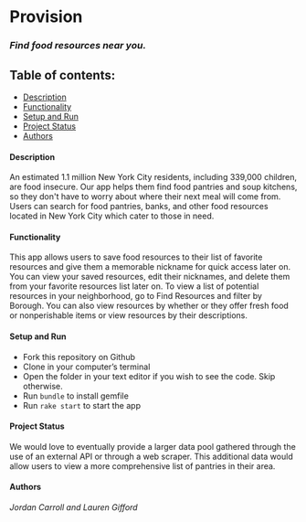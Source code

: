 # Provision
### *Find food resources near you.*


## Table of contents:
- [Description](#Description)
- [Functionality](#Functionality)
- [Setup and Run](#Setup-and-Run)
- [Project Status](#Project-Status)
- [Authors](#Authors)


#### **Description**
An estimated 1.1 million New York City residents, including 339,000 children, are food 
insecure. Our app helps them find food pantries and soup kitchens, so they don't have to worry 
about where their next meal will come from.
Users can search for food pantries, banks, and other food resources located in New York City 
which cater to those in need. 

#### **Functionality**
This app allows users to save food resources to their list of favorite resources and give them 
a memorable nickname for quick access later on. You can view your saved resources, edit their 
nicknames, and delete them from your favorite resources list later on. To view a list of 
potential resources in your neighborhood, go to Find Resources and filter by Borough. You can 
also view resources by whether or they offer fresh food or nonperishable items or view 
resources by their descriptions.


#### **Setup and Run**
- Fork this repository on Github
- Clone in your computer’s terminal
- Open the folder in your text editor if you wish to see the code. Skip otherwise.
- Run `bundle` to install gemfile
- Run `rake start` to start the app


#### **Project Status**
We would love to eventually provide a larger data pool gathered through the use of an external 
API or through a web scraper. This additional data would allow users to view a more 
comprehensive list of pantries in their area.


#### **Authors**
*Jordan Carroll and Lauren Gifford*
